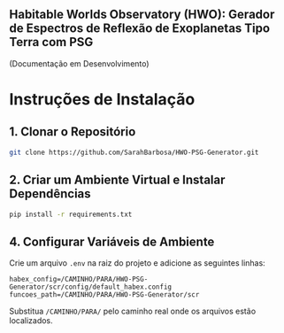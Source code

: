 ## Habitable Worlds Observatory (HWO): Gerador de Espectros de Reflexão de Exoplanetas Tipo Terra com PSG

(Documentação em Desenvolvimento)

# Instruções de Instalação

## 1. Clonar o Repositório

```bash
git clone https://github.com/SarahBarbosa/HWO-PSG-Generator.git
```

## 2. Criar um Ambiente Virtual e Instalar Dependências

```bash
pip install -r requirements.txt
```

## 4. Configurar Variáveis de Ambiente

Crie um arquivo `.env` na raiz do projeto e adicione as seguintes linhas:

```plaintext
habex_config=/CAMINHO/PARA/HWO-PSG-Generator/scr/config/default_habex.config
funcoes_path=/CAMINHO/PARA/HWO-PSG-Generator/scr
```

Substitua `/CAMINHO/PARA/` pelo caminho real onde os arquivos estão localizados.
